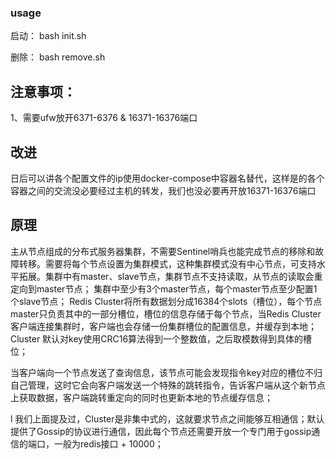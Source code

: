 ### usage
启动：
bash init.sh

删除：
bash remove.sh

## 注意事项：
1、需要ufw放开6371-6376 & 16371-16376端口

## 改进
日后可以讲各个配置文件的ip使用docker-compose中容器名替代，这样是的各个容器之间的交流没必要经过主机的转发，我们也没必要再开放16371-16376端口

## 原理
主从节点组成的分布式服务器集群，不需要Sentinel哨兵也能完成节点的移除和故障转移。需要将每个节点设置为集群模式，这种集群模式没有中心节点，可支持水平拓展。集群中有master、slave节点，集群节点不支持读取，从节点的读取会重定向到master节点；
集群中至少有3个master节点，每个master节点至少配置1个slave节点；
Redis Cluster将所有数据划分成16384个slots（槽位），每个节点master只负责其中的一部分槽位，槽位的信息存储于每个节点，当Redis Cluster客户端连接集群时，客户端也会存储一份集群槽位的配置信息，并缓存到本地；
Cluster 默认对key使用CRC16算法得到一个整数值，之后取模数得到具体的槽位；

当客户端向一个节点发送了查询信息，该节点可能会发现指令key对应的槽位不归自己管理，这时它会向客户端发送一个特殊的跳转指令，告诉客户端从这个新节点上获取数据，客户端跳转重定向的同时也更新本地的节点缓存信息；

l
我们上面提及过，Cluster是非集中式的，这就要求节点之间能够互相通信；默认提供了Gossip的协议进行通信，因此每个节点还需要开放一个专门用于gossip通信的端口，一般为redis接口 + 10000；

